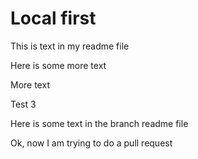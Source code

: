 # Local first

This is text in my readme file

Here is some more text

More text

Test 3

Here is some text in the branch readme file

Ok, now I am trying to do a pull request
